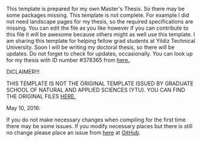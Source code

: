 This template is prepared for my own Master's Thesis. So there may be some packages missing. This template is not complete. For example I did not need landscape pages for my thesis, so the required specifications are missing. You can edit the file as you like however if you can contribute to this file it will be awesome because others might as well use this template. I am sharing this template for helping fellow grad students at Yildiz Technical University. Soon I will be writing my doctoral thesis, so there will be updates. Do not forget to check for updates, occasionally. You can look up for my thesis with ID number #378365 from [here.][YOK_TEZ].

DICLAIMER!!!

THIS TEMPLATE IS NOT THE ORIGINAL TEMPLATE ISSUED BY GRADUATE SCHOOL OF NATURAL AND APPLIED SCIENCES (YTU).  YOU CAN FIND THE ORIGINAL FILES [HERE.][8160d950]

May 10, 2016:

If you do not make necessary changes when compiling for the first time there may be some issues. If you modify necessary places but there is still no change please place an issue from [here][ISSUE] at [GitHub][GitHub].

[8160d950]: http://www.fbe.yildiz.edu.tr/bilgi/64/Tez-Yaz%C4%B1m%C4%B1/78 "Thesis Template-2011"
[GitHub]: https://github.com/shaica/LaTex-Templates "GitHub_Tez"
[ISSUE]: https://github.com/shaica/LaTex-Templates/issues "Issues"
[YOK_TEZ]: https://tez.yok.gov.tr/UlusalTezMerkezi/giris.jsp
